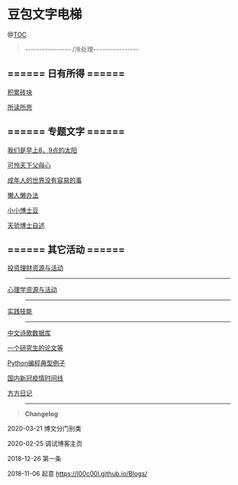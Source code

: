 # 豆包文字电梯

@[TOC](文字电梯)


> ---------------- /冷处理----------------





## ====== 日有所得 ====== 


[积累砖块](https://github.com/l00c00l/Blogs/blob/master/_posts/blog/Cards+Notes.md)

[所读所思](https://github.com/l00c00l/Blogs/blob/master/_drafts/LCL's_reading_notes.md)



## ====== 专题文字 ====== 

[我们是早上8、9点的太阳](https://github.com/l00c00l/Blogs/blob/master/_posts/blog/for_kids.md) 


[可怜天下父母心](https://github.com/l00c00l/Blogs/blob/master/_posts/blog/for_parents.md) 


[成年人的世界没有容易的事](https://github.com/l00c00l/Blogs/blob/master/_posts/blog/for_adults.md) 


[懒人懒办法](https://github.com/l00c00l/Blogs/blob/master/_posts/blog/Efficiency.md)


[小小博士豆](https://github.com/l00c00l/Blogs/blob/master/_posts/blog/Mini_Dr.Bean.md) 


 [天骄博士自述]( https://github.com/l00c00l/Personal-Statement-of-ZYQ)  



## ====== 其它活动 ====== 


 [投资理财资源与活动](https://github.com/l00c00l/Blogs/blob/master/_posts/blog/investment.md)


> ----------------------------------------------------------------------------------


 [心理学资源与活动](https://github.com/l00c00l/Blogs/blob/master/_wiki/Cognitive_psychology.md)


> ----------------------------------------------------------------------------------


[实践技能](https://github.com/l00c00l/Blogs/blob/master/_posts/blog/Practice.md)


> ----------------------------------------------------------------------------------

[中文诗歌数据库](https://github.com/l00c00l/chinese-poetry/blob/master/README.md)

[一个研究生的论文等](https://github.com/xiahouzuoxin/notes/tree/master/essays)

[Python编程典型例子](https://github.com/l00c00l/python-small-examples)


[国内新冠疫情时间线](https://github.com/l00c00l/wuhan2020-timeline/blob/master/%E6%97%B6%E9%97%B4%E7%BA%BFTIMELINE.md)

[方方日记](https://github.com/l00c00l/Blogs/blob/master/_wiki/FF_diary.md)

> ----------------------------------------------------------------------------------



>**Changelog**  

2020-03-21 博文分门别类

2020-02-25 调试博客主页

2018-12-26 第一条

2018-11-06  起意  https://l00c00l.github.io/Blogs/
